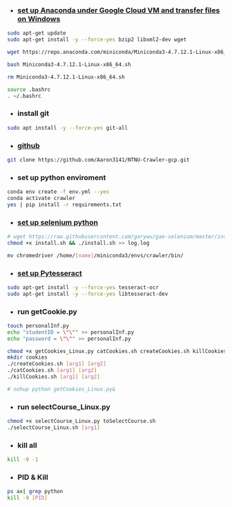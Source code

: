 * ### [set up Anaconda under Google Cloud VM and transfer files on Windows](https://medium.com/google-cloud/set-up-anaconda-under-google-cloud-vm-on-windows-f71fc1064bd7)

```sh
sudo apt-get update
sudo apt-get install -y --force-yes bzip2 libxml2-dev wget

wget https://repo.anaconda.com/miniconda/Miniconda3-4.7.12.1-Linux-x86_64.sh

bash Miniconda3-4.7.12.1-Linux-x86_64.sh

rm Miniconda3-4.7.12.1-Linux-x86_64.sh

source .bashrc
. ~/.bashrc
```
* ### install git
```sh
sudo apt install -y --force-yes git-all
```

* ### [github](https://github.com/Aaron3141/NTNU-Crawler-gcp.git)
```sh
git clone https://github.com/Aaron3141/NTNU-Crawler-gcp.git
```
* ### set up python enviroment
```sh
conda env create -f env.yml --yes
conda activate crawler
yes | pip install -r requirements.txt 
```

* ### [set up selenium python](https://github.com/garywu/google-compute-engine-selenium)

```sh
# wget https://raw.githubusercontent.com/garywu/gae-selenium/master/install.sh && chmod +x install.sh && ./install.sh &&  ./start_headless.sh && ./demo.py
chmod +x install.sh && ./install.sh >> log.log

mv chromedriver /home/[name]/miniconda3/envs/crawler/bin/
```
* ### [set up Pytesseract](https://stackoverflow.com/questions/50951955/pytesseract-tesseractnotfound-error-tesseract-is-not-installed-or-its-not-i)

```sh
sudo apt-get install -y --force-yes tesseract-ocr
sudo apt-get install -y --force-yes libtesseract-dev
```
* ### run getCookie.py
```sh
touch personalInf.py
echo "studentID = \"\"" >> personalInf.py
echo "password = \"\"" >> personalInf.py

```

```sh
chmod +x getCookies_Linux.py catCookies.sh createCookies.sh killCookies.sh
mkdir cookies
./createCookies.sh [arg1] [arg2]
./catCookies.sh [arg1] [arg2]
./killCookies.sh [arg1] [arg2]

# nohup python getCookies_Linux.py&

```
* ### run selectCourse_Linux.py
```sh
chmod +x selectCourse_Linux.py toSelectCourse.sh
./selectCourse_Linux.sh [arg1] 

```

* ### kill all
```sh
kill -9 -1
```
* ### PID & Kill
```sh
ps ax| grep python
kill -9 [PID]
```
<!-- ps ufx
ps aux | grep getCookies.py 
ps -la -->


